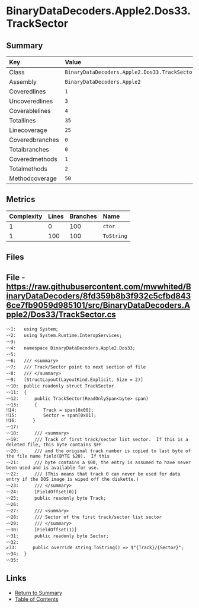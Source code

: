 ﻿# BinaryDataDecoders.Apple2.Dos33.TrackSector

## Summary

| Key             | Value                                         |
| :-------------- | :-------------------------------------------- |
| Class           | `BinaryDataDecoders.Apple2.Dos33.TrackSector` |
| Assembly        | `BinaryDataDecoders.Apple2`                   |
| Coveredlines    | `1`                                           |
| Uncoveredlines  | `3`                                           |
| Coverablelines  | `4`                                           |
| Totallines      | `35`                                          |
| Linecoverage    | `25`                                          |
| Coveredbranches | `0`                                           |
| Totalbranches   | `0`                                           |
| Coveredmethods  | `1`                                           |
| Totalmethods    | `2`                                           |
| Methodcoverage  | `50`                                          |

## Metrics

| Complexity | Lines | Branches | Name       |
| :--------- | :---- | :------- | :--------- |
| 1          | 0     | 100      | `ctor`     |
| 1          | 100   | 100      | `ToString` |

## Files

## File - https://raw.githubusercontent.com/mwwhited/BinaryDataDecoders/8fd359b8b3f932c5cfbd8436ce7fb9059d985101/src/BinaryDataDecoders.Apple2/Dos33/TrackSector.cs

```CSharp
〰1:   using System;
〰2:   using System.Runtime.InteropServices;
〰3:   
〰4:   namespace BinaryDataDecoders.Apple2.Dos33;
〰5:   
〰6:   /// <summary>
〰7:   /// Track/Sector point to next section of file
〰8:   /// </summary>
〰9:   [StructLayout(LayoutKind.Explicit, Size = 2)]
〰10:  public readonly struct TrackSector
〰11:  {
〰12:      public TrackSector(ReadOnlySpan<byte> span)
〰13:      {
‼14:          Track = span[0x00];
‼15:          Sector = span[0x01];
‼16:      }
〰17:  
〰18:      /// <summary>
〰19:      /// Track of first track/sector list sector.  If this is a deleted file, this byte contains $FF
〰20:      /// and the original track number is copied to last byte of the file name field(BYTE $20).  If this
〰21:      /// byte contains a $00, the entry is assumed to have never been used and is available for use.
〰22:      /// (This means that track 0 can never be used for data entry if the DOS image is wiped off the diskette.)
〰23:      /// </summary>
〰24:      [FieldOffset(0)]
〰25:      public readonly byte Track;
〰26:  
〰27:      /// <summary>
〰28:      /// Sector of the first track/sector list sector
〰29:      /// </summary>
〰30:      [FieldOffset(1)]
〰31:      public readonly byte Sector;
〰32:  
✔33:      public override string ToString() => $"{Track}/{Sector}";
〰34:  }
〰35:  
```

## Links

* [Return to Summary](Summary.md)
* [Table of Contents](../TOC.md)

